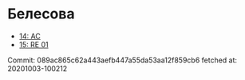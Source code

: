 # Белесова
- [14: AC](14.md)
- [15: RE 01](15.md)

Commit: 089ac865c62a443aefb447a55da53aa12f859cb6
 fetched at: 20201003-100212
